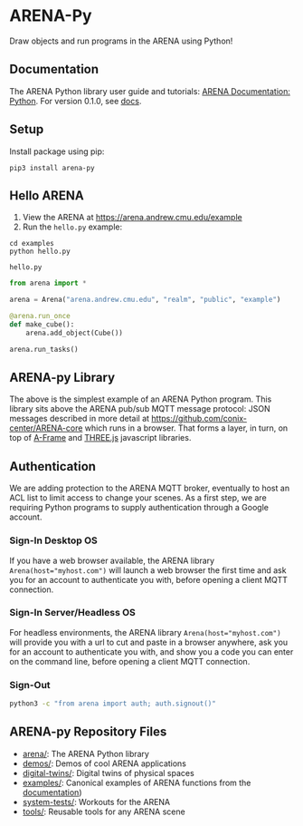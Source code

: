 # ARENA-Py
Draw objects and run programs in the ARENA using Python!

## Documentation
The ARENA Python library user guide and tutorials: [ARENA Documentation: Python](https://conix-center.github.io/ARENA/content/python/). For version 0.1.0, see [docs](./docs).

## Setup
Install package using pip:
```shell
pip3 install arena-py
```

## Hello ARENA
1. View the ARENA at https://arena.andrew.cmu.edu/example
1. Run the `hello.py` example:
```shell
cd examples
python hello.py
```

`hello.py`
```python
from arena import *

arena = Arena("arena.andrew.cmu.edu", "realm", "public", "example")

@arena.run_once
def make_cube():
    arena.add_object(Cube())

arena.run_tasks()
```

## ARENA-py Library
The above is the simplest example of an ARENA Python program. This library sits above the ARENA pub/sub MQTT
message protocol: JSON messages described in more detail at https://github.com/conix-center/ARENA-core which runs in a browser.
That forms a layer, in turn, on top of [A-Frame](https://aframe.io/) and [THREE.js](http://threejs.org/) javascript libraries.

## Authentication
We are adding protection to the ARENA MQTT broker, eventually to host an ACL list to limit access to change your scenes. As a first step, we are requiring Python programs to supply authentication through a Google account.
### Sign-In Desktop OS
If you have a web browser available, the ARENA library `Arena(host="myhost.com")` will launch a web browser the first time and ask you for an account to authenticate you with, before opening a client MQTT connection.
### Sign-In Server/Headless OS
For headless environments, the ARENA library `Arena(host="myhost.com")` will provide you with a url to cut and paste in a browser anywhere, ask you for an account to authenticate you with, and show you a code you can enter on the command line, before opening a client MQTT connection.
### Sign-Out
```bash
python3 -c "from arena import auth; auth.signout()"
```

## ARENA-py Repository Files
- [arena/](arena/): The ARENA Python library
- [demos/](demos/): Demos of cool ARENA applications
- [digital-twins/](digital-twins/): Digital twins of physical spaces
- [examples/](examples/): Canonical examples of ARENA functions from the [documentation](https://conix-center.github.io/ARENA/content/python/))
- [system-tests/](system-tests/): Workouts for the ARENA
- [tools/](tools/): Reusable tools for any ARENA scene
